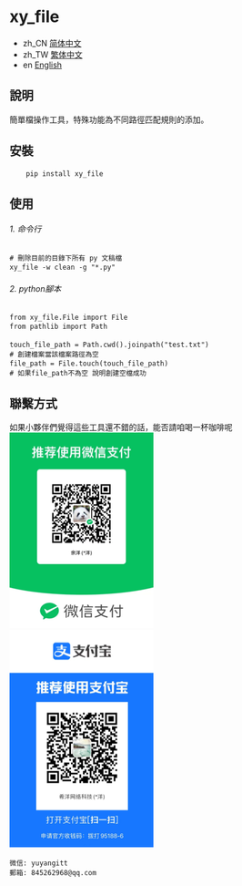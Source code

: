 # xy_file

- zh_CN [简体中文](readme/README_zh_CN.md)
- zh_TW [繁体中文](readme/README_zh_TW.md)
- en [English](readme/README_en.md)


## 說明
簡單檔操作工具，特殊功能為不同路徑匹配規則的添加。


## 安裝

```
    pip install xy_file
```

## 使用

###### 1. 命令行
```
# 刪除目前的目錄下所有 py 文稿檔
xy_file -w clean -g "*.py"

```

###### 2. python腳本

```
from xy_file.File import File
from pathlib import Path

touch_file_path = Path.cwd().joinpath("test.txt")
# 創建檔案當該檔案路徑為空
file_path = File.touch(touch_file_path)
# 如果file_path不為空 說明創建空檔成功
```


## 聯繫方式


如果小夥伴們覺得這些工具還不錯的話，能否請咱喝一杯咖啡呢
<br/>
![微信](readme/WeChat.png)
![支付寶](readme/Alipay.png)

```
微信: yuyangitt
郵箱: 845262968@qq.com
```